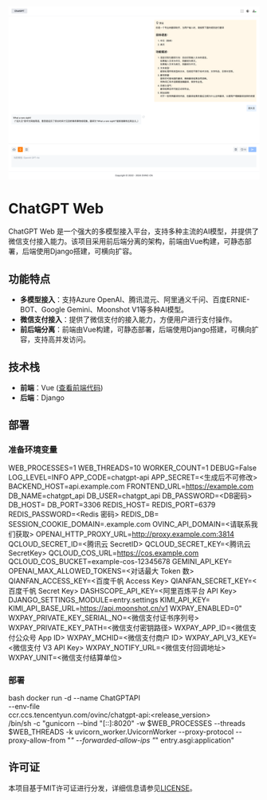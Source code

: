 ![home_zh.png](./docs/home_zh.png)

# ChatGPT Web

ChatGPT Web 是一个强大的多模型接入平台，支持多种主流的AI模型，并提供了微信支付接入能力。该项目采用前后端分离的架构，前端由Vue构建，可静态部署，后端使用Django搭建，可横向扩容。

## 功能特点

- **多模型接入**：支持Azure OpenAI、腾讯混元、阿里通义千问、百度ERNIE-BOT、Google Gemini、Moonshot V1等多种AI模型。
- **微信支付接入**：提供了微信支付的接入能力，方便用户进行支付操作。
- **前后端分离**：前端由Vue构建，可静态部署，后端使用Django搭建，可横向扩容，支持高并发访问。

## 技术栈

- **前端**：Vue ([查看前端代码](https://github.com/OVINC-CN/ChatGPTWeb))
- **后端**：Django 

## 部署

### 准备环境变量


WEB_PROCESSES=1
WEB_THREADS=10
WORKER_COUNT=1
DEBUG=False
LOG_LEVEL=INFO
APP_CODE=chatgpt-api
APP_SECRET=<生成后不可修改>
BACKEND_HOST=api.example.com
FRONTEND_URL=https://example.com
DB_NAME=chatgpt_api
DB_USER=chatgpt_api
DB_PASSWORD=<DB密码>
DB_HOST=<DB Host>
DB_PORT=3306
REDIS_HOST=<Redis Host>
REDIS_PORT=6379
REDIS_PASSWORD=<Redis 密码>
REDIS_DB=<Redis DB>
SESSION_COOKIE_DOMAIN=.example.com
OVINC_API_DOMAIN=<请联系我们获取>
OPENAI_HTTP_PROXY_URL=http://proxy.example.com:3814
QCLOUD_SECRET_ID=<腾讯云 SecretID>
QCLOUD_SECRET_KEY=<腾讯云 SecretKey>
QCLOUD_COS_URL=https://cos.example.com
QCLOUD_COS_BUCKET=example-cos-12345678
GEMINI_API_KEY=<Gemini API Key>
OPENAI_MAX_ALLOWED_TOKENS=<对话最大 Token 数>
QIANFAN_ACCESS_KEY=<百度千帆 Access Key>
QIANFAN_SECRET_KEY=<百度千帆 Secret Key>
DASHSCOPE_API_KEY=<阿里百炼平台 API Key>
DJANGO_SETTINGS_MODULE=entry.settings
KIMI_API_KEY=<Moonshot API Key>
KIMI_API_BASE_URL=https://api.moonshot.cn/v1
WXPAY_ENABLED=0"
WXPAY_PRIVATE_KEY_SERIAL_NO=<微信支付证书序列号>
WXPAY_PRIVATE_KEY_PATH=<微信支付密钥路径>
WXPAY_APP_ID=<微信支付公众号 App ID>
WXPAY_MCHID=<微信支付商户 ID>
WXPAY_API_V3_KEY=<微信支付 V3 API Key>
WXPAY_NOTIFY_URL=<微信支付回调地址>
WXPAY_UNIT=<微信支付结算单位>


### 部署

bash
docker run -d --name ChatGPTAPI \
--env-file <env file> \
ccr.ccs.tencentyun.com/ovinc/chatgpt-api:<release_version> \
/bin/sh -c "gunicorn --bind \"[::]:8020\" -w $WEB_PROCESSES --threads $WEB_THREADS -k uvicorn_worker.UvicornWorker --proxy-protocol --proxy-allow-from \"*\" --forwarded-allow-ips \"*\" entry.asgi:application"


## 许可证

本项目基于MIT许可证进行分发，详细信息请参见[LICENSE](./LICENSE)。
